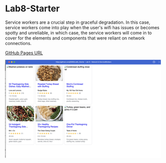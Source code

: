 # Lab8-Starter
Service workers are a crucial step in graceful degradation. In this case, service workers come into play when the user's wifi has issues or becomes spotty and unreliable, in which case, the service workers will come in to cover for the elements and components that were reliant on network connections.

[GitHub Pages URL](https://j5995.github.io/Lab8_Starter/)

![pwa.png](./assets/images/pwa.png)
